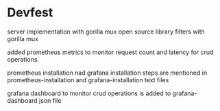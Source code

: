 # Devfest

server implementation with gorilla mux open source library 
filters with gorilla mux

added prometheus metrics to monitor request count and latency for crud operations.

prometheus installation nad grafana installation steps are mentioned in prometheus-installation and grafana-installation text files

grafana dashboard to monitor crud operations is added to grafana-dashboard json file
